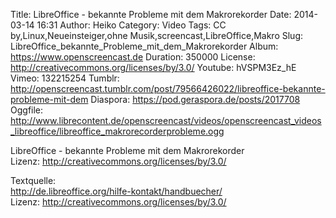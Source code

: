 Title: LibreOffice - bekannte Probleme mit dem Makrorekorder
Date: 2014-03-14 16:31
Author: Heiko
Category: Video
Tags: CC by,Linux,Neueinsteiger,ohne Musik,screencast,LibreOffice,Makro
Slug: LibreOffice_bekannte_Probleme_mit_dem_Makrorekorder
Album: https://www.openscreencast.de
Duration: 350000
License: http://creativecommons.org/licenses/by/3.0/
Youtube: hVSPM3Ez_hE
Vimeo: 132215254
Tumblr: http://openscreencast.tumblr.com/post/79566426022/libreoffice-bekannte-probleme-mit-dem
Diaspora: https://pod.geraspora.de/posts/2017708
Oggfile: http://www.librecontent.de/openscreencast/videos/openscreencast_videos_libreoffice/libreoffice_makrorecorderprobleme.ogg

LibreOffice - bekannte Probleme mit dem Makrorekorder  
Lizenz: <http://creativecommons.org/licenses/by/3.0/>  
  
Textquelle:  
<http://de.libreoffice.org/hilfe-kontakt/handbuecher/>  
Lizenz: <http://creativecommons.org/licenses/by/3.0/>

